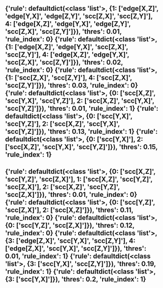 {'rule': defaultdict(<class 'list'>, {1: ['edge[X,Z]', 'edge[Y,X]', 'edge[Z,Y]', 'scc[Z,X]', 'scc[Z,Y]'], 4: ['edge[X,Z]', 'edge[Y,X]', 'edge[Z,Y]', 'scc[Z,X]', 'scc[Z,Y]']}), 'thres': 0.01, 'rule_index': 0}
{'rule': defaultdict(<class 'list'>, {1: ['edge[X,Z]', 'edge[Y,X]', 'scc[Z,X]', 'scc[Z,Y]'], 4: ['edge[X,Z]', 'edge[Y,X]', 'scc[Z,X]', 'scc[Z,Y]']}), 'thres': 0.02, 'rule_index': 0}
{'rule': defaultdict(<class 'list'>, {1: ['scc[Z,X]', 'scc[Z,Y]'], 4: ['scc[Z,X]', 'scc[Z,Y]']}), 'thres': 0.03, 'rule_index': 0}
{'rule': defaultdict(<class 'list'>, {0: ['scc[X,Z]', 'scc[Y,X]', 'scc[Y,Z]'], 2: ['scc[X,Z]', 'scc[Y,X]', 'scc[Y,Z]']}), 'thres': 0.01, 'rule_index': 1}
{'rule': defaultdict(<class 'list'>, {0: ['scc[Y,X]', 'scc[Y,Z]'], 2: ['scc[X,Z]', 'scc[Y,X]', 'scc[Y,Z]']}), 'thres': 0.13, 'rule_index': 1}
{'rule': defaultdict(<class 'list'>, {0: ['scc[Y,X]'], 2: ['scc[X,Z]', 'scc[Y,X]', 'scc[Y,Z]']}), 'thres': 0.15, 'rule_index': 1}
-----------------

{'rule': defaultdict(<class 'list'>, {0: ['scc[X,Z]', 'scc[Y,Z]', 'scc[Z,X]'], 1: ['scc[X,Z]', 'scc[Y,Z]', 'scc[Z,X]'], 2: ['scc[X,Z]', 'scc[Y,Z]', 'scc[Z,X]']}), 'thres': 0.01, 'rule_index': 0}
{'rule': defaultdict(<class 'list'>, {0: ['scc[Y,Z]', 'scc[Z,X]'], 2: ['scc[X,Z]']}), 'thres': 0.11, 'rule_index': 0}
{'rule': defaultdict(<class 'list'>, {0: ['scc[Y,Z]', 'scc[Z,X]']}), 'thres': 0.12, 'rule_index': 0}
{'rule': defaultdict(<class 'list'>, {3: ['edge[Z,X]', 'scc[Y,X]', 'scc[Z,Y]'], 4: ['edge[Z,X]', 'scc[Y,X]', 'scc[Z,Y]']}), 'thres': 0.01, 'rule_index': 1}
{'rule': defaultdict(<class 'list'>, {3: ['scc[Y,X]', 'scc[Z,Y]']}), 'thres': 0.19, 'rule_index': 1}
{'rule': defaultdict(<class 'list'>, {3: ['scc[Y,X]']}), 'thres': 0.2, 'rule_index': 1}
-----------------

